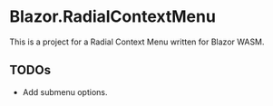 # Blazor.RadialContextMenu
This is a project for a Radial Context Menu written for Blazor WASM.

## TODOs
- Add submenu options.